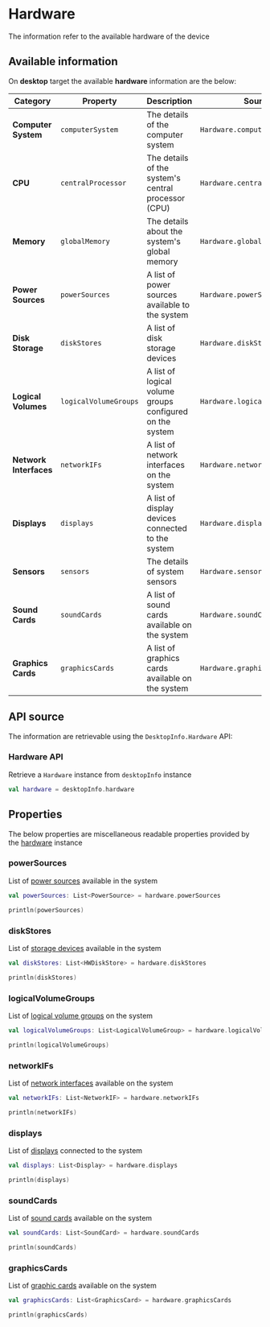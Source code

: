 # Hardware

The information refer to the available hardware of the device

## Available information

On **desktop** target the available **hardware** information are the below:

| **Category**           | **Property**          | **Description**                                          | **Source**                     |
|------------------------|-----------------------|----------------------------------------------------------|--------------------------------|
| **Computer System**    | `computerSystem`      | The details of the computer system                       | `Hardware.computerSystem`      |
| **CPU**                | `centralProcessor`    | The details of the system's central processor (CPU)      | `Hardware.centralProcessor`    |
| **Memory**             | `globalMemory`        | The details about the system's global memory             | `Hardware.globalMemory`        |
| **Power Sources**      | `powerSources`        | A list of power sources available to the system          | `Hardware.powerSources`        |
| **Disk Storage**       | `diskStores`          | A list of disk storage devices                           | `Hardware.diskStores`          |
| **Logical Volumes**    | `logicalVolumeGroups` | A list of logical volume groups configured on the system | `Hardware.logicalVolumeGroups` |
| **Network Interfaces** | `networkIFs`          | A list of network interfaces on the system               | `Hardware.networkIFs`          |
| **Displays**           | `displays`            | A list of display devices connected to the system        | `Hardware.displays`            |
| **Sensors**            | `sensors`             | The details of system sensors                            | `Hardware.sensors`             |
| **Sound Cards**        | `soundCards`          | A list of sound cards available on the system            | `Hardware.soundCards`          |
| **Graphics Cards**     | `graphicsCards`       | A list of graphics cards available on the system         | `Hardware.graphicsCards`       |

## API source

The information are retrievable using the `DesktopInfo.Hardware` API:

### Hardware API

Retrieve a `Hardware` instance from `desktopInfo` instance

```kotlin
val hardware = desktopInfo.hardware
```

## Properties

The below properties are miscellaneous readable properties provided by the [hardware](#hardware-api) instance 

### powerSources

List of [power sources](power_source.md) available in the system

```kotlin
val powerSources: List<PowerSource> = hardware.powerSources

println(powerSources)
```

### diskStores

List of [storage devices](storage/hw_disk_store.md) available in the system

```kotlin
val diskStores: List<HWDiskStore> = hardware.diskStores

println(diskStores)
```

### logicalVolumeGroups

List of [logical volume groups](logical_volume_group.md) on the system

```kotlin
val logicalVolumeGroups: List<LogicalVolumeGroup> = hardware.logicalVolumeGroups

println(logicalVolumeGroups)
```

### networkIFs

List of [network interfaces](network_interface.md) available on the system

```kotlin
val networkIFs: List<NetworkIF> = hardware.networkIFs

println(networkIFs)
```

### displays

List of [displays](display.md) connected to the system

```kotlin
val displays: List<Display> = hardware.displays

println(displays)
```

### soundCards

List of [sound cards](sound_card.md) available on the system

```kotlin
val soundCards: List<SoundCard> = hardware.soundCards

println(soundCards)
```

### graphicsCards

List of [graphic cards](graphic_card.md) available on the system

```kotlin
val graphicsCards: List<GraphicsCard> = hardware.graphicsCards

println(graphicsCards)
```
